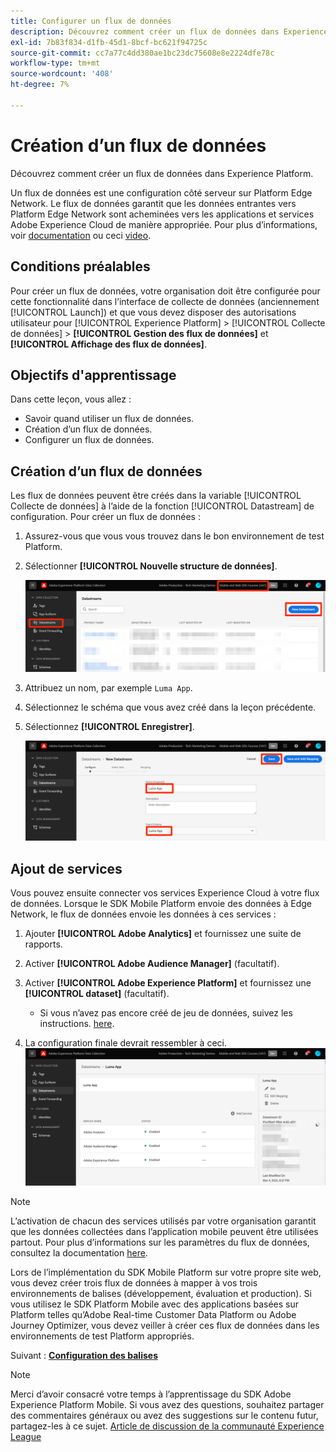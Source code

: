 ```yaml
---
title: Configurer un flux de données
description: Découvrez comment créer un flux de données dans Experience Platform.
exl-id: 7b83f834-d1fb-45d1-8bcf-bc621f94725c
source-git-commit: cc7a77c4dd380ae1bc23dc75608e8e2224dfe78c
workflow-type: tm+mt
source-wordcount: '408'
ht-degree: 7%

---
```


# Création dʼun flux de données

Découvrez comment créer un flux de données dans Experience Platform.

Un flux de données est une configuration côté serveur sur Platform Edge Network.  Le flux de données garantit que les données entrantes vers Platform Edge Network sont acheminées vers les applications et services Adobe Experience Cloud de manière appropriée. Pour plus d’informations, voir [documentation](https://experienceleague.adobe.com/docs/experience-platform/edge/fundamentals/datastreams.html?lang=fr) ou ceci [video](https://experienceleague.adobe.com/docs/platform-learn/data-collection/edge-network/configure-datastreams.html?lang=fr).

## Conditions préalables

Pour créer un flux de données, votre organisation doit être configurée pour cette fonctionnalité dans l’interface de collecte de données (anciennement [!UICONTROL Launch]) et que vous devez disposer des autorisations utilisateur pour [!UICONTROL Experience Platform] > [!UICONTROL Collecte de données] > **[!UICONTROL Gestion des flux de données]** et **[!UICONTROL Affichage des flux de données]**.

## Objectifs d&#39;apprentissage

Dans cette leçon, vous allez :

* Savoir quand utiliser un flux de données.
* Création dʼun flux de données.
* Configurer un flux de données.

## Création dʼun flux de données

Les flux de données peuvent être créés dans la variable [!UICONTROL Collecte de données] à l’aide de la fonction [!UICONTROL Datastream] de configuration. Pour créer un flux de données :

1. Assurez-vous que vous vous trouvez dans le bon environnement de test Platform.
1. Sélectionner **[!UICONTROL Nouvelle structure de données]**.

   ![accueil des datastreams](assets/mobile-datastream-new.png)

1. Attribuez un nom, par exemple `Luma App`.
1. Sélectionnez le schéma que vous avez créé dans la leçon précédente.
1. Sélectionnez **[!UICONTROL Enregistrer]**.

   ![nouveaux flux de données](assets/mobile-datastream-name.png)


## Ajout de services

Vous pouvez ensuite connecter vos services Experience Cloud à votre flux de données. Lorsque le SDK Mobile Platform envoie des données à Edge Network, le flux de données envoie les données à ces services :

1. Ajouter **[!UICONTROL Adobe Analytics]** et fournissez une suite de rapports.

1. Activer **[!UICONTROL Adobe Audience Manager]** (facultatif).

1. Activer **[!UICONTROL Adobe Experience Platform]** et fournissez une **[!UICONTROL dataset]** (facultatif).
   * Si vous n’avez pas encore créé de jeu de données, suivez les instructions. [here](platform.md).

1. La configuration finale devrait ressembler à ceci.
   ![paramètres du flux de données](assets/mobile-datastream-settings.png)


>[!NOTE]
>
>L’activation de chacun des services utilisés par votre organisation garantit que les données collectées dans l’application mobile peuvent être utilisées partout. Pour plus d’informations sur les paramètres du flux de données, consultez la documentation [here](https://experienceleague.adobe.com/docs/experience-platform/edge/fundamentals/datastreams.html#adobe-experience-platform-settings).

Lors de l’implémentation du SDK Mobile Platform sur votre propre site web, vous devez créer trois flux de données à mapper à vos trois environnements de balises (développement, évaluation et production). Si vous utilisez le SDK Platform Mobile avec des applications basées sur Platform telles qu’Adobe Real-time Customer Data Platform ou Adobe Journey Optimizer, vous devez veiller à créer ces flux de données dans les environnements de test Platform appropriés.

Suivant : **[Configuration des balises](configure-tags.md)**

>[!NOTE]
>
>Merci d’avoir consacré votre temps à l’apprentissage du SDK Adobe Experience Platform Mobile. Si vous avez des questions, souhaitez partager des commentaires généraux ou avez des suggestions sur le contenu futur, partagez-les à ce sujet. [Article de discussion de la communauté Experience League](https://experienceleaguecommunities.adobe.com/t5/adobe-experience-platform-launch/tutorial-discussion-implement-adobe-experience-cloud-in-mobile/td-p/443796)
